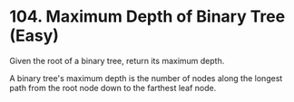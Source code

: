 # 104. Maximum Depth of Binary Tree (Easy)

Given the root of a binary tree, return its maximum depth.

A binary tree's maximum depth is the number of nodes along the longest path from the root node down to the farthest leaf node.